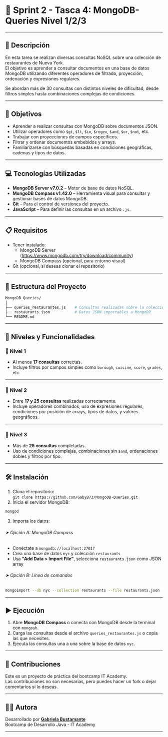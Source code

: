 # 🚨 Sprint 2 - Tasca 4: MongoDB-Queries Nivel 1/2/3

---

## 📄 Descripción

En esta tarea se realizan diversas consultas NoSQL sobre una colección de restaurantes de Nueva York.  
El objetivo es aprender a consultar documentos en una base de datos MongoDB utilizando diferentes operadores de filtrado, proyección, ordenación y expresiones regulares.

Se abordan más de 30 consultas con distintos niveles de dificultad, desde filtros simples hasta combinaciones complejas de condiciones.


---

## 🎯 Objetivos

- Aprender a realizar consultas con MongoDB sobre documentos JSON.
- Utilizar operadores como `$gt`, `$lt`, `$in`, `$regex`, `$and`, `$or`, `$not`, etc.
- Trabajar con proyecciones de campos específicos.
- Filtrar y ordenar documentos embebidos y arrays.
- Familiarizarse con búsquedas basadas en condiciones geográficas, cadenas y tipos de datos.

---

## 💻 Tecnologías Utilizadas

- **MongoDB Server v7.0.2** – Motor de base de datos NoSQL.
- **MongoDB Compass v1.42.0** – Herramienta visual para consultar y gestionar bases de datos MongoDB.
- **Git** – Para el control de versiones del proyecto.
- **JavaScript** – Para definir las consultas en un archivo `.js`.

---

## 📋 Requisitos

- Tener instalado:
  - MongoDB Server (https://www.mongodb.com/try/download/community)
  - MongoDB Compass (opcional, para entorno visual)
- Git (opcional, si deseas clonar el repositorio)

---

## 📁 Estructura del Proyecto

```bash
MongoDB_Queries/
│
├── queries_restaurantes.js    # Consultas realizadas sobre la colección restaurants
├── restaurants.json           # Datos JSON importables a MongoDB
└── README.md
```

---

## 🧪 Niveles y Funcionalidades

### 🔹 Nivel 1 

- Al menos **17 consultas** correctas.
- Incluye filtros por campos simples como `borough`, `cuisine`, `score`, `grades`, etc.

---

### 🔸 Nivel 2 

- Entre **17 y 25 consultas** realizadas correctamente.
- Incluye operadores combinados, uso de expresiones regulares, condiciones por posición de arrays, tipos de datos, y valores geográficos.

---

### 🔺 Nivel 3

- Más de **25 consultas** completadas.
- Uso de condiciones complejas, combinaciones sin `$and`, ordenaciones dobles y filtros por tipo.

---

## 🛠️ Instalación

1. Clona el repositorio:  
    `git clone https://github.com/GabyB73/MongoDB-Queries.git`
2. Inicia el servidor MongoDB:
```bash
mongod
```

3. Importa los datos:
###### ➤ Opción A: MongoDB Compass

- Conéctate a `mongodb://localhost:27017`
- Crea una base de datos `nyc` y colección `restaurants`
- Usa **"Add Data > Import File"**, selecciona `restaurants.json` como JSON array
###### ➤ Opción B: Línea de comandos

```bash
mongoimport --db nyc --collection restaurants --file restaurants.json --jsonArray
```

---

## ▶️ Ejecución

1. Abre **MongoDB Compass** o conecta con MongoDB desde la terminal con `mongosh`.
2. Carga las consultas desde el archivo `queries_restaurantes.js` o copia las que necesites.
3. Ejecuta las consultas una a una sobre la base de datos `nyc`.
  
---

## 🤝 Contribuciones  
  
Este es un proyecto de práctica del bootcamp IT Academy.    
Las contribuciones no son necesarias, pero puedes hacer un fork o dejar comentarios si lo deseas.  
  
---

## 👩‍💻 Autora

Desarrollado por **[Gabriela Bustamante](https://github.com/GabyB73)**  
Bootcamp de Desarrollo Java - IT Academy  


---
